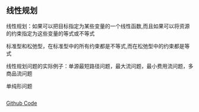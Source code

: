 
## 线性规划

线性规划：如果可以把目标指定为某些变量的一个线性函数,而且如果可以将资源的约束指定为这些变量的等式或不等式

标准型和松弛型，在标准型中的所有约束都是不等式,而在松弛型中的约束都是等式

线性规划问题的实际例子：单源最短路径问题，最大流问题，最小费用流问题，多商品流问题

单纯形问题

```python


```

[Github Code](https://github.com/Peefy/IntroductionToAlgorithm.Python/blob/master/src/chapter28)
